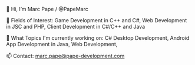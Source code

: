 
👋 Hi, I’m Marc Pape / @PapeMarc

👀 Fields of Interest: 
    Game Development in C++ and C#, 
    Web Development in JSC and PHP, 
    Client Development in C#/C++ and Java

🌱 What Topics I'm currently working on: 
    C# Desktop Development, 
    Android App Development in Java,
    Web Development,
    
📫 Contact: marc.pape@pape-development.com
